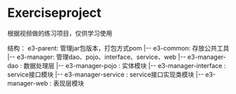 # Exerciseproject
根据视频做的练习项目，仅供学习使用

结构：
   e3-parent: 管理jar包版本，打包方式pom
   |-- e3-common: 存放公共工具
   |-- e3-manager: 管理dao、pojo、interface、service、web
      |-- e3-manager-dao : 数据处理层
      |-- e3-manager-pojo : 实体模块
      |-- e3-manager-interface : service接口模块
      |-- e3-manager-service : service接口实现类模块
      |-- e3-manager-web : 表现层模块  
